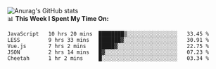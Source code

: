 
![Anurag's GitHub stats](https://github-readme-stats.vercel.app/api?username=supergczh&show_icons=true&theme=radical)
<br />
📊 **This Week I Spent My Time On:**

<!--START_SECTION:waka-->
```text
JavaScript   10 hrs 20 mins  ████████▒░░░░░░░░░░░░░░░░   33.45 % 
LESS         9 hrs 33 mins   ███████▓░░░░░░░░░░░░░░░░░   30.91 % 
Vue.js       7 hrs 2 mins    █████▓░░░░░░░░░░░░░░░░░░░   22.75 % 
JSON         2 hrs 14 mins   █▓░░░░░░░░░░░░░░░░░░░░░░░   07.23 % 
Cheetah      1 hr 2 mins     █░░░░░░░░░░░░░░░░░░░░░░░░   03.34 % 
```
<!--END_SECTION:waka-->

